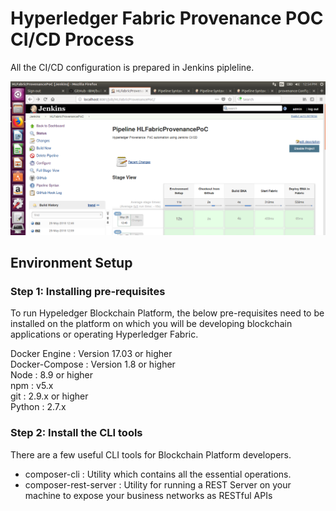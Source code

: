 # Hyperledger Fabric Provenance POC CI/CD Process

All the CI/CD configuration is prepared in Jenkins pipleline. 

![ConsoleOutPut](images/console.png)

## Environment Setup

### Step 1: Installing pre-requisites
To run Hypeledger Blockchain Platform, the below pre-requisites need to be installed on the platform on which you will be developing blockchain applications or operating Hyperledger Fabric.

Docker Engine	: Version 17.03 or higher <br/>
Docker-Compose	: Version 1.8 or higher <br/>
Node			: 8.9 or higher <br/>
npm				: v5.x <br/>
git				: 2.9.x or higher <br/>
Python			: 2.7.x <br/>


### Step 2: Install the CLI tools

There are a few useful CLI tools for Blockchain Platform developers. 

* composer-cli : Utility which contains all the essential operations.
* composer-rest-server : Utility for running a REST Server on your machine to expose your business networks as RESTful APIs


